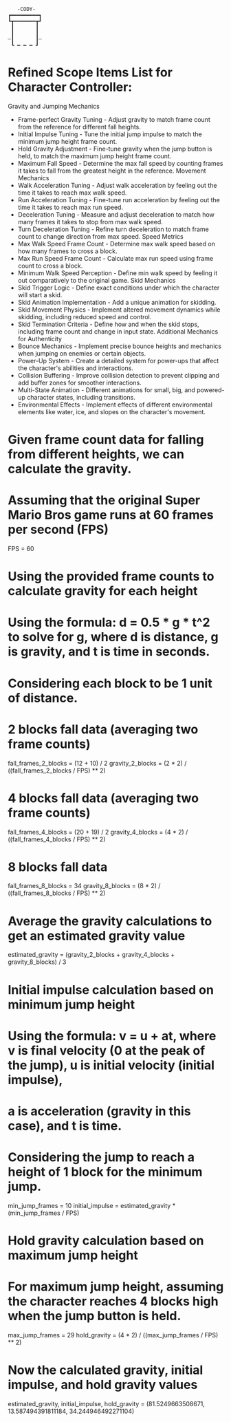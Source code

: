 ```
   -CODY-
┏━━━━━━━━━┓
┗┳━━━━━━━┳┛
 ┃       ┃
 ┃       ┃
┈┃       ┃┈
 ┗ ━ ━ ━ ┛
```

# Refined Scope Items List for Character Controller:
Gravity and Jumping Mechanics
- Frame-perfect Gravity Tuning - Adjust gravity to match frame count from the reference for different fall heights.
- Initial Impulse Tuning - Tune the initial jump impulse to match the minimum jump height frame count.
- Hold Gravity Adjustment - Fine-tune gravity when the jump button is held, to match the maximum jump height frame count.
- Maximum Fall Speed - Determine the max fall speed by counting frames it takes to fall from the greatest height in the reference.
Movement Mechanics
- Walk Acceleration Tuning - Adjust walk acceleration by feeling out the time it takes to reach max walk speed.
- Run Acceleration Tuning - Fine-tune run acceleration by feeling out the time it takes to reach max run speed.
- Deceleration Tuning - Measure and adjust deceleration to match how many frames it takes to stop from max walk speed.
- Turn Deceleration Tuning - Refine turn deceleration to match frame count to change direction from max speed.
Speed Metrics
- Max Walk Speed Frame Count - Determine max walk speed based on how many frames to cross a block.
- Max Run Speed Frame Count - Calculate max run speed using frame count to cross a block.
- Minimum Walk Speed Perception - Define min walk speed by feeling it out comparatively to the original game.
Skid Mechanics
- Skid Trigger Logic - Define exact conditions under which the character will start a skid.
- Skid Animation Implementation - Add a unique animation for skidding.
- Skid Movement Physics - Implement altered movement dynamics while skidding, including reduced speed and control.
- Skid Termination Criteria - Define how and when the skid stops, including frame count and change in input state.
Additional Mechanics for Authenticity
- Bounce Mechanics - Implement precise bounce heights and mechanics when jumping on enemies or certain objects.
- Power-Up System - Create a detailed system for power-ups that affect the character's abilities and interactions.
- Collision Buffering - Improve collision detection to prevent clipping and add buffer zones for smoother interactions.
- Multi-State Animation - Different animations for small, big, and powered-up character states, including transitions.
- Environmental Effects - Implement effects of different environmental elements like water, ice, and slopes on the character's movement.



# Given frame count data for falling from different heights, we can calculate the gravity.
# Assuming that the original Super Mario Bros game runs at 60 frames per second (FPS)
FPS = 60

# Using the provided frame counts to calculate gravity for each height
# Using the formula: d = 0.5 * g * t^2 to solve for g, where d is distance, g is gravity, and t is time in seconds.
# Considering each block to be 1 unit of distance.

# 2 blocks fall data (averaging two frame counts)
fall_frames_2_blocks = (12 + 10) / 2
gravity_2_blocks = (2 * 2) / ((fall_frames_2_blocks / FPS) ** 2)

# 4 blocks fall data (averaging two frame counts)
fall_frames_4_blocks = (20 + 19) / 2
gravity_4_blocks = (4 * 2) / ((fall_frames_4_blocks / FPS) ** 2)

# 8 blocks fall data
fall_frames_8_blocks = 34
gravity_8_blocks = (8 * 2) / ((fall_frames_8_blocks / FPS) ** 2)

# Average the gravity calculations to get an estimated gravity value
estimated_gravity = (gravity_2_blocks + gravity_4_blocks + gravity_8_blocks) / 3

# Initial impulse calculation based on minimum jump height
# Using the formula: v = u + at, where v is final velocity (0 at the peak of the jump), u is initial velocity (initial impulse),
# a is acceleration (gravity in this case), and t is time.
# Considering the jump to reach a height of 1 block for the minimum jump.

min_jump_frames = 10
initial_impulse = estimated_gravity * (min_jump_frames / FPS)

# Hold gravity calculation based on maximum jump height
# For maximum jump height, assuming the character reaches 4 blocks high when the jump button is held.
max_jump_frames = 29
hold_gravity = (4 * 2) / ((max_jump_frames / FPS) ** 2)

# Now the calculated gravity, initial impulse, and hold gravity values
estimated_gravity, initial_impulse, hold_gravity = (81.5249663508671, 13.587494391811184, 34.244946492271104)
